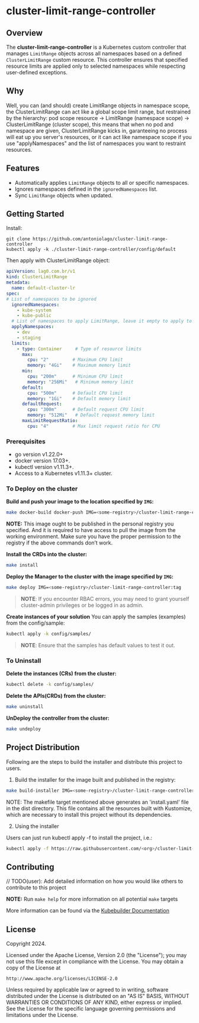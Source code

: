 # cluster-limit-range-controller

## Overview

The **cluster-limit-range-controller** is a Kubernetes custom controller that manages `LimitRange` objects across all namespaces based on a defined `ClusterLimitRange` custom resource. This controller ensures that specified resource limits are applied only to selected namespaces while respecting user-defined exceptions.

## Why
Well, you can (and should) create LimitRange objects in namespace scope, the ClusterLimitRange can act like a global scope limit range, but restrained by the hierarchy:
pod scope resource -> LimitRange (namespace scope) -> ClusterLimitRange (cluster scope), this means that when no pod and namespace are given, ClusterLimitRange kicks in, garanteeing no process will eat up you server's resources, or it can act like namespace scope if you use "applyNamespaces" and the list of namespaces you want to restraint resources.

## Features

- Automatically applies `LimitRange` objects to all or specific namespaces.
- Ignores namespaces defined in the `ignoredNamespaces` list.
- Sync `LimitRange` objects when updated.

## Getting Started

Install:

```
git clone https://github.com/antoniolago/cluster-limit-range-controller
kubectl apply -k ./cluster-limit-range-controller/config/default
```

Then apply with ClusterLimitRange object:

```yaml
apiVersion: lag0.com.br/v1
kind: ClusterLimitRange
metadata:
  name: default-cluster-lr
spec:
# List of namespaces to be ignored
  ignoredNamespaces:
    - kube-system        
    - kube-public
  # List of namespaces to apply LimitRange, leave it empty to apply to all (except if ignored)
  applyNamespaces:
    - dev                
    - staging
  limits:
    - type: Container     # Type of resource limits
      max:
        cpu: "2"         # Maximum CPU limit
        memory: "4Gi"    # Maximum memory limit
      min:
        cpu: "200m"      # Minimum CPU limit
        memory: "256Mi"   # Minimum memory limit
      default:
        cpu: "500m"      # Default CPU limit
        memory: "1Gi"    # Default memory limit
      defaultRequest:
        cpu: "300m"      # Default request CPU limit
        memory: "512Mi"   # Default request memory limit
      maxLimitRequestRatio:
        cpu: "4"         # Max limit request ratio for CPU
```

### Prerequisites
- go version v1.22.0+
- docker version 17.03+.
- kubectl version v1.11.3+.
- Access to a Kubernetes v1.11.3+ cluster.

### To Deploy on the cluster
**Build and push your image to the location specified by `IMG`:**

```sh
make docker-build docker-push IMG=<some-registry>/cluster-limit-range-controller:tag
```

**NOTE:** This image ought to be published in the personal registry you specified.
And it is required to have access to pull the image from the working environment.
Make sure you have the proper permission to the registry if the above commands don’t work.

**Install the CRDs into the cluster:**

```sh
make install
```

**Deploy the Manager to the cluster with the image specified by `IMG`:**

```sh
make deploy IMG=<some-registry>/cluster-limit-range-controller:tag
```

> **NOTE**: If you encounter RBAC errors, you may need to grant yourself cluster-admin
privileges or be logged in as admin.

**Create instances of your solution**
You can apply the samples (examples) from the config/sample:

```sh
kubectl apply -k config/samples/
```

>**NOTE**: Ensure that the samples has default values to test it out.

### To Uninstall
**Delete the instances (CRs) from the cluster:**

```sh
kubectl delete -k config/samples/
```

**Delete the APIs(CRDs) from the cluster:**

```sh
make uninstall
```

**UnDeploy the controller from the cluster:**

```sh
make undeploy
```

## Project Distribution

Following are the steps to build the installer and distribute this project to users.

1. Build the installer for the image built and published in the registry:

```sh
make build-installer IMG=<some-registry>/cluster-limit-range-controller:tag
```

NOTE: The makefile target mentioned above generates an 'install.yaml'
file in the dist directory. This file contains all the resources built
with Kustomize, which are necessary to install this project without
its dependencies.

2. Using the installer

Users can just run kubectl apply -f <URL for YAML BUNDLE> to install the project, i.e.:

```sh
kubectl apply -f https://raw.githubusercontent.com/<org>/cluster-limit-range-controller/<tag or branch>/dist/install.yaml
```

## Contributing
// TODO(user): Add detailed information on how you would like others to contribute to this project

**NOTE:** Run `make help` for more information on all potential `make` targets

More information can be found via the [Kubebuilder Documentation](https://book.kubebuilder.io/introduction.html)

## License

Copyright 2024.

Licensed under the Apache License, Version 2.0 (the "License");
you may not use this file except in compliance with the License.
You may obtain a copy of the License at

    http://www.apache.org/licenses/LICENSE-2.0

Unless required by applicable law or agreed to in writing, software
distributed under the License is distributed on an "AS IS" BASIS,
WITHOUT WARRANTIES OR CONDITIONS OF ANY KIND, either express or implied.
See the License for the specific language governing permissions and
limitations under the License.

